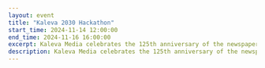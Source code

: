 ```yaml
---
layout: event
title: "Kaleva 2030 Hackathon"
start_time: 2024-11-14 12:00:00
end_time: 2024-11-16 16:00:00
excerpt: Kaleva Media celebrates the 125th anniversary of the newspaper Kaleva by organizing a hackathon event for university and college students. 
description: Kaleva Media celebrates the 125th anniversary of the newspaper Kaleva by organizing a hackathon event for university and college students. Gather a team of 3-6 people, sign up and get ready to create something new. Winning team gets a grand prize of 5000€! Travel, accommodation and food are paid for. Enrollment through your own university.
---
```




